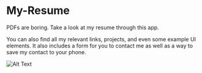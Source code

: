 # My-Resume
PDFs are boring. Take a look at my resume through this app.

You can also find all my relevant links, projects, and even some example UI elements. 
It also includes a form for you to contact me as well as a way to save my contact to your phone.


![Alt Text](https://media.giphy.com/media/vFKqnCdLPNOKc/giphy.gif)
